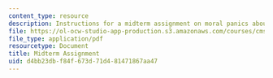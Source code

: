 ```yaml
---
content_type: resource
description: Instructions for a midterm assignment on moral panics about technology.
file: https://ol-ocw-studio-app-production.s3.amazonaws.com/courses/cms-s60-technopanics-moral-panics-about-technology-spring-2013/d4bb23dbf84f673d71d481471867aa47_MITCMS_S60S13_Midterm.pdf
file_type: application/pdf
resourcetype: Document
title: Midterm Assignment
uid: d4bb23db-f84f-673d-71d4-81471867aa47
---
```

